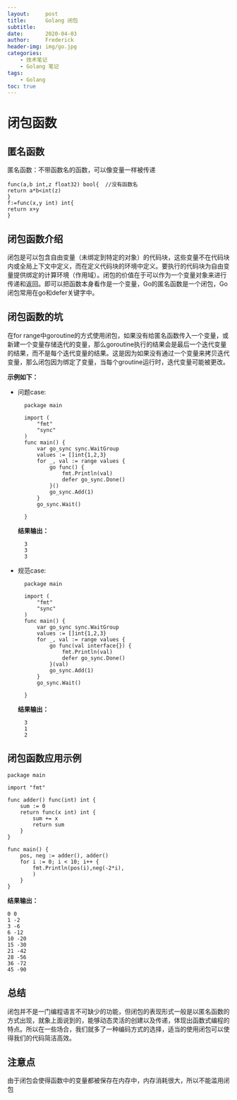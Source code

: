 ```yaml
---
layout:     post
title:      Golang 闭包
subtitle:   
date:       2020-04-03
author:     Frederick
header-img: img/go.jpg
categories:
    - 技术笔记
    - Golang 笔记
tags:
    - Golang
toc: true
---
```


# 闭包函数

## 匿名函数

匿名函数：不带函数名的函数，可以像变量一样被传递

    func(a,b int,z float32) bool{  //没有函数名
    return a*b<int(z)
    }
    f:=func(x,y int) int{
    return x+y
    }

## 闭包函数介绍

闭包是可以包含自由变量（未绑定到特定的对象）的代码块，这些变量不在代码块内或全局上下文中定义，而在定义代码块的环境中定义。要执行的代码块为自由变量提供绑定的计算环境（作用域）。闭包的价值在于可以作为一个变量对象来进行传递和返回。即可以把函数本身看作是一个变量，Go的匿名函数是一个闭包，Go闭包常用在go和defer关键字中。

## 闭包函数的坑

在for range中goroutine的方式使用闭包，如果没有给匿名函数传入一个变量，或新建一个变量存储迭代的变量，那么goroutine执行的结果会是最后一个迭代变量的结果，而不是每个迭代变量的结果。这是因为如果没有通过一个变量来拷贝迭代变量，那么闭包因为绑定了变量，当每个groutine运行时，迭代变量可能被更改。

**示例如下：**

- 问题case:

        package main

        import (
            "fmt"
            "sync"
        )
        func main() {
            var go_sync sync.WaitGroup
            values := []int{1,2,3}
            for _, val := range values {
                go func() {
                    fmt.Println(val)
                    defer go_sync.Done()
                }()
                go_sync.Add(1)
            }
            go_sync.Wait()

        }

    **结果输出：**

        3
        3
        3

- 规范case:

        package main

        import (
            "fmt"
            "sync"
        )
        func main() {
            var go_sync sync.WaitGroup
            values := []int{1,2,3}
            for _, val := range values {
                go func(val interface{}) {
                    fmt.Println(val)
                    defer go_sync.Done()
                }(val)
                go_sync.Add(1)
            }
            go_sync.Wait()

        }

    **结果输出：**

        3
        1
        2

## 闭包函数应用示例

    package main

    import "fmt"

    func adder() func(int) int {
        sum := 0
        return func(x int) int {
            sum += x
            return sum
        }
    }

    func main() {
        pos, neg := adder(), adder()
        for i := 0; i < 10; i++ {
            fmt.Println(pos(i),neg(-2*i),
            )
        }
    }

**结果输出：**

    0 0
    1 -2
    3 -6
    6 -12
    10 -20
    15 -30
    21 -42
    28 -56
    36 -72
    45 -90
    
## 总结

闭包并不是一门编程语言不可缺少的功能，但闭包的表现形式一般是以匿名函数的方式出现，就象上面说到的，能够动态灵活的创建以及传递，体现出函数式编程的特点。所以在一些场合，我们就多了一种编码方式的选择，适当的使用闭包可以使得我们的代码简洁高效。

## 注意点

由于闭包会使得函数中的变量都被保存在内存中，内存消耗很大，所以不能滥用闭包